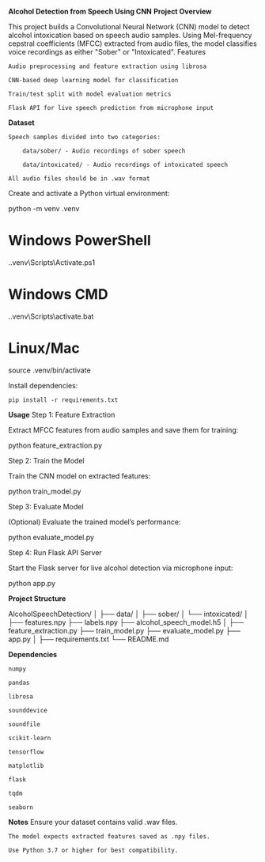 **Alcohol Detection from Speech Using CNN**
**Project Overview**

This project builds a Convolutional Neural Network (CNN) model to detect alcohol intoxication based on speech audio samples. Using Mel-frequency cepstral coefficients (MFCC) extracted from audio files, the model classifies voice recordings as either "Sober" or "Intoxicated".
Features

    Audio preprocessing and feature extraction using librosa

    CNN-based deep learning model for classification

    Train/test split with model evaluation metrics

    Flask API for live speech prediction from microphone input

**Dataset**

    Speech samples divided into two categories:

        data/sober/ - Audio recordings of sober speech

        data/intoxicated/ - Audio recordings of intoxicated speech

    All audio files should be in .wav format


Create and activate a Python virtual environment:

python -m venv .venv
# Windows PowerShell
.\.venv\Scripts\Activate.ps1
# Windows CMD
.\.venv\Scripts\activate.bat
# Linux/Mac
source .venv/bin/activate

Install dependencies:

    pip install -r requirements.txt

**Usage**
Step 1: Feature Extraction

Extract MFCC features from audio samples and save them for training:

python feature_extraction.py

Step 2: Train the Model

Train the CNN model on extracted features:

python train_model.py

Step 3: Evaluate Model

(Optional) Evaluate the trained model’s performance:

python evaluate_model.py

Step 4: Run Flask API Server

Start the Flask server for live alcohol detection via microphone input:

python app.py

**Project Structure**

AlcoholSpeechDetection/
│
├── data/
│   ├── sober/
│   └── intoxicated/
│
├── features.npy
├── labels.npy
├── alcohol_speech_model.h5
│
├── feature_extraction.py
├── train_model.py
├── evaluate_model.py
├── app.py
│
├── requirements.txt
└── README.md

**Dependencies**

    numpy

    pandas

    librosa

    sounddevice

    soundfile

    scikit-learn

    tensorflow

    matplotlib

    flask

    tqdm

    seaborn

**Notes**
    Ensure your dataset contains valid .wav files.

    The model expects extracted features saved as .npy files.

    Use Python 3.7 or higher for best compatibility.
    